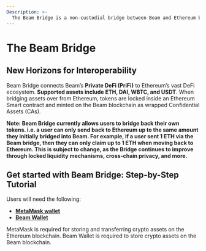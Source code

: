 ```yaml
---
Description: >-
  The Beam Bridge is a non-custodial bridge between Beam and Ethereum blockchain that enables seamless cross-chain crypto asset transfers.
---
```


# The Beam Bridge

## New Horizons for Interoperability

Beam Bridge connects Beam’s **Private DeFi (PriFi)** to Ethereum’s vast DeFi ecosystem. **Supported assets include ETH, DAI, WBTC, and USDT**. When bridging assets over from Ethereum, tokens are locked inside an Ethereum Smart contract and minted on the Beam blockchain as wrapped Confidential Assets (CAs).

**Note: Beam Bridge currently allows users to bridge back their own tokens. i.e. a user can only send back to Ethereum up to the same amount they initially bridged into Beam. For example, if a user sent 1 ETH via the Beam bridge, then they can only claim up to 1 ETH when moving back to Ethereum. This is subject to change, as the Bridge continues to improve through locked liquidity mechanisms, cross-chain privacy, and more.**

## Get started with Beam Bridge: Step-by-Step Tutorial

Users will need the following:

* [**MetaMask wallet**](https://metamask.io/)
* [**Beam Wallet**](https://beam.mw/en/downloads)

MetaMask is required for storing and transferring crypto assets on the Ethereum blockchain.
Beam Wallet is required to store crypto assets on the Beam blockchain.
